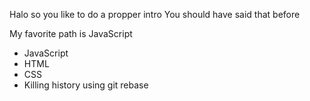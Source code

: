 Halo so you like to do a propper intro
You should have said that before

My favorite path is JavaScript

* JavaScript
* HTML
* CSS
* Killing history using git rebase